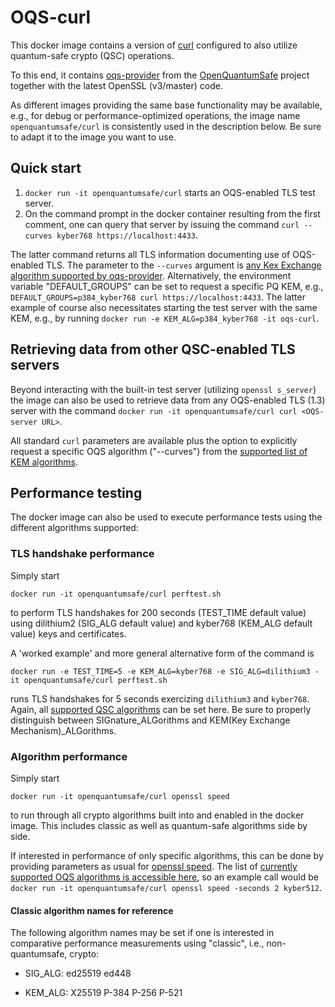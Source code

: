 # OQS-curl

This docker image contains a version of [curl](https://curl.haxx.se) configured to also utilize quantum-safe crypto (QSC) operations.

To this end, it contains [oqs-provider](https://github.com/open-quantum-safe/oqs-provider) from the [OpenQuantumSafe](https://openquantumsafe.org) project together with the latest OpenSSL (v3/master) code.

As different images providing the same base functionality may be available, e.g., for debug or performance-optimized operations, the image name `openquantumsafe/curl` is consistently used in the description below. Be sure to adapt it to the image you want to use.

## Quick start

1) `docker run -it openquantumsafe/curl` starts an OQS-enabled TLS test server.
2) On the command prompt in the docker container resulting from the first comment, one can query that server by issuing the command `curl --curves kyber768 https://localhost:4433`. 

The latter command returns all TLS information documenting use of OQS-enabled TLS. The parameter to the `--curves` argument is [any Kex Exchange algorithm supported by oqs-provider](https://github.com/open-quantum-safe/oqs-provider#algorithms). Alternatively, the environment variable "DEFAULT_GROUPS" can be set to request a specific PQ KEM, e.g., `DEFAULT_GROUPS=p384_kyber768 curl https://localhost:4433`. The latter example of course also necessitates starting the test server with the same KEM, e.g., by running `docker run -e KEM_ALG=p384_kyber768 -it oqs-curl`.

## Retrieving data from other QSC-enabled TLS servers

Beyond interacting with the built-in test server (utilizing `openssl s_server`) the image can also be used to retrieve data from any OQS-enabled TLS (1.3) server with the command `docker run -it openquantumsafe/curl curl <OQS-server URL>`.

All standard `curl` parameters are available plus the option to explicitly request a specific OQS algorithm ("--curves") from the [supported list of KEM algorithms](https://github.com/open-quantum-safe/oqs-provider#algorithms).


## Performance testing

The docker image can also be used to execute performance tests using the different algorithms supported: 


### TLS handshake performance

Simply start 
```
docker run -it openquantumsafe/curl perftest.sh
```
to perform TLS handshakes for 200 seconds (TEST_TIME default value) using dilithium2 (SIG_ALG default value) and kyber768 (KEM_ALG default value) keys and certificates.

A 'worked example' and more general alternative form of the command is
```
docker run -e TEST_TIME=5 -e KEM_ALG=kyber768 -e SIG_ALG=dilithium3 -it openquantumsafe/curl perftest.sh
```
runs TLS handshakes for 5 seconds exercizing `dilithium3` and `kyber768`. Again, all [supported QSC algorithms](https://github.com/open-quantum-safe/openssl#supported-algorithms) can be set here. Be sure to properly distinguish between SIGnature_ALGorithms and KEM(Key Exchange Mechanism)_ALGorithms.


### Algorithm performance

Simply start 
```
docker run -it openquantumsafe/curl openssl speed
```
to run through all crypto algorithms built into and enabled in the docker image. This includes classic as well as quantum-safe algorithms side by side.

If interested in performance of only specific algorithms, this can be done by providing parameters as usual for [openssl speed](https://www.openssl.org/docs/man1.1.1/man1/openssl-speed.html). The list of [currently supported OQS algorithms is accessible here](https://github.com/open-quantum-safe/oqs-provider#algorithms), so an example call would be `docker run -it openquantumsafe/curl openssl speed -seconds 2 kyber512`.

#### Classic algorithm names for reference

The following algorithm names may be set if one is interested in comparative performance measurements using "classic", i.e., non-quantumsafe, crypto:

- SIG_ALG: ed25519 ed448

- KEM_ALG: X25519 P-384 P-256 P-521


